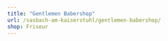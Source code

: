 ```yaml
---
title: "Gentlemen Babershop"
url: /sasbach-am-kaiserstuhl/gentlemen-babershop/
shop: Friseur
---
```

